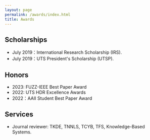 ```yaml
---
layout: page
permalink: /awards/index.html
title: Awards
---
```


## Scholarships

- July 2019：International Research Scholarship (IRS).
- July 2019：UTS President's Scholarship (UTSP).

## Honors
- 2023: FUZZ-IEEE Best Paper Award
- 2022: UTS HDR Excellence Awards 
- 2022：AAII Student Best Paper Award


## Services

- Journal reviewer: TKDE, TNNLS, TCYB, TFS, Knowledge-Based Systems.

